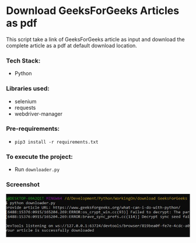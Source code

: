 # Download GeeksForGeeks Articles as pdf
This script take a link of GeeksForGeeks article as input and download the complete article as a pdf at default download location.

### Tech Stack:
+ Python

### Libraries used:
+ selenium
+ requests
+ webdriver-manager

###  Pre-requirements:
+ `pip3 install -r requirements.txt`

### To execute the project:
+ Run `downloader.py`


### Screenshot
 ![Sceenshot](screenshot.jpg)
